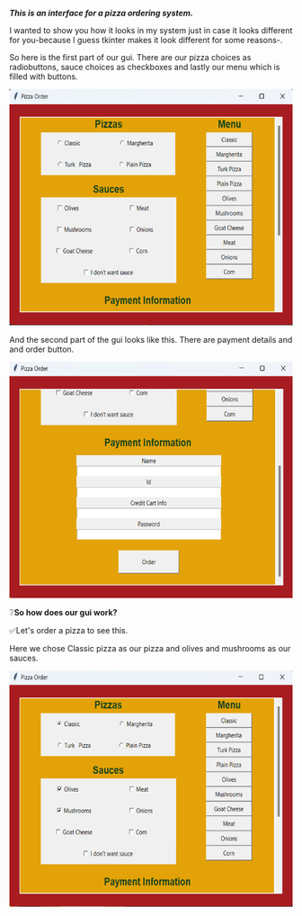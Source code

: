 ***This is an interface for a pizza ordering system.***

I wanted to show you how it looks in my system just in case it looks different for you-because I guess tkinter makes it look different for some reasons-.

So here is the first part of our gui. There are our pizza choices as radiobuttons, sauce choices as checkboxes and lastly our menu which is filled with buttons.

<img src= "./images/page1.png" width =598 height=420>

And the second part of the gui looks like this. There are payment details and and order button.

<img src= "./images/page2.png" width =598 height=420>

❔**So how does our gui work?** 

✅Let's order a pizza to see this.

Here we chose Classic pizza as our pizza and olives and mushrooms as our sauces.

<img src= "./images/order1.png" width =598 height=420>












